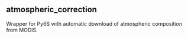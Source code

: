atmospheric_correction
----------------------

Wrapper for Py6S with automatic download of atmospheric
composition from MODIS.
